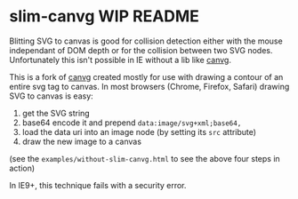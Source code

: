 # slim-canvg WIP README


Blitting SVG to canvas is good for collision detection either with the mouse independant of DOM depth or for the collision between two SVG nodes. Unfortunately this isn't possible in IE without a lib like [canvg]([https://github.com/gabelerner/canvg). 

This is a fork of [canvg]([https://github.com/gabelerner/canvg) created mostly for use with drawing a contour of an entire svg tag to canvas. In most browsers (Chrome, Firefox, Safari) drawing SVG to canvas is easy:

1. get the SVG string
2. base64 encode it and prepend `data:image/svg+xml;base64,`
3. load the data uri into an image node (by setting its `src` attribute)
4. draw the new image to a canvas

(see the `examples/without-slim-canvg.html` to see the above four steps in action)

In IE9+, this technique fails with a security error.
